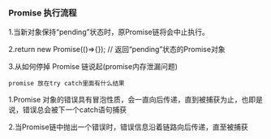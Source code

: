 
<h3>Promise 执行流程</h3>

1.当新对象保持“pending”状态时，原Promise链将会中止执行。

2.return new Promise(()=>{}); // 返回“pending”状态的Promise对象

3.从如何停掉 Promise 链说起(promise内存泄漏问题)
 

    promise 放在try catch里面有什么结果

1.Promise 对象的错误具有冒泡性质，会一直向后传递，直到被捕获为止，也即是说，错误总会被下一个catch语句捕获

2.当Promise链中抛出一个错误时，错误信息沿着链路向后传递，直至被捕获